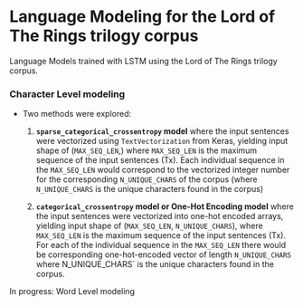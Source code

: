 # Language Modeling for the Lord of The Rings trilogy corpus
Language Models trained with LSTM using the Lord of The Rings trilogy corpus.

### Character Level modeling
- Two methods were explored:
    1. **`sparse_categorical_crossentropy` model** where the input sentences were vectorized using `TextVectorization` from Keras, yielding input shape of (`MAX_SEQ_LEN`,) where `MAX_SEQ_LEN` is the maximum sequence of the input sentences (Tx). Each individual sequence in the `MAX_SEQ_LEN` would correspond to the vectorized integer number for the corresponding `N_UNIQUE_CHARS` of the corpus (where `N_UNIQUE_CHARS` is the unique characters found in the corpus)
    
    2. **`categorical_crossentropy` model or One-Hot Encoding model** where the input sentences were vectorized into one-hot encoded arrays, yielding input shape of (`MAX_SEQ_LEN`, `N_UNIQUE_CHARS`), where `MAX_SEQ_LEN` is the maximum sequence of the input sentences (Tx). For each of the individual sequence in the `MAX_SEQ_LEN` there would be corresponding one-hot-encoded vector of length `N_UNIQUE_CHARS` where N_UNIQUE_CHARS` is the unique characters found in the corpus.

In progress: Word Level modeling
